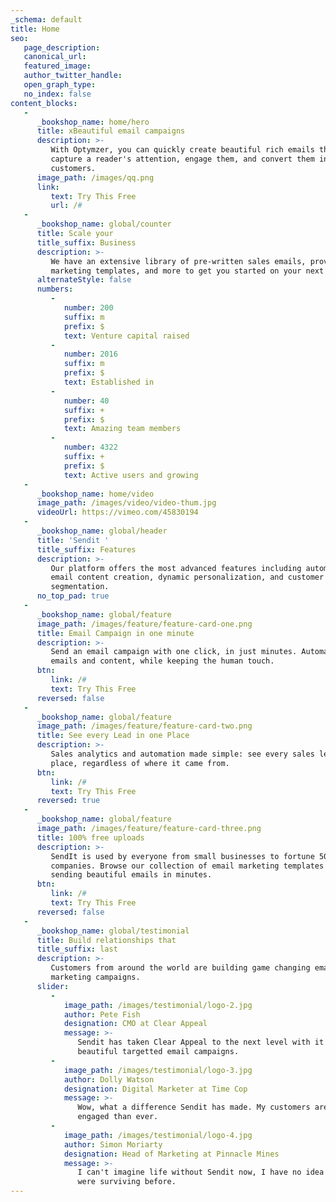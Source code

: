 ```yaml
---
_schema: default
title: Home
seo:
   page_description:
   canonical_url:
   featured_image:
   author_twitter_handle:
   open_graph_type:
   no_index: false
content_blocks:
   -
      _bookshop_name: home/hero
      title: xBeautiful email campaigns
      description: >-
         With Optymzer, you can quickly create beautiful rich emails that
         capture a reader's attention, engage them, and convert them into
         customers.
      image_path: /images/qq.png
      link:
         text: Try This Free
         url: /#
   -
      _bookshop_name: global/counter
      title: Scale your
      title_suffix: Business
      description: >-
         We have an extensive library of pre-written sales emails, proven
         marketing templates, and more to get you started on your next project.
      alternateStyle: false
      numbers:
         -
            number: 200
            suffix: m
            prefix: $
            text: Venture capital raised
         -
            number: 2016
            suffix: m
            prefix: $
            text: Established in
         -
            number: 40
            suffix: +
            prefix: $
            text: Amazing team members
         -
            number: 4322
            suffix: +
            prefix: $
            text: Active users and growing
   -
      _bookshop_name: home/video
      image_path: /images/video/video-thum.jpg
      videoUrl: https://vimeo.com/45830194
   -
      _bookshop_name: global/header
      title: 'Sendit '
      title_suffix: Features
      description: >-
         Our platform offers the most advanced features including automated
         email content creation, dynamic personalization, and customer
         segmentation.
      no_top_pad: true
   -
      _bookshop_name: global/feature
      image_path: /images/feature/feature-card-one.png
      title: Email Campaign in one minute
      description: >-
         Send an email campaign with one click, in just minutes. Automate your
         emails and content, while keeping the human touch.
      btn:
         link: /#
         text: Try This Free
      reversed: false
   -
      _bookshop_name: global/feature
      image_path: /images/feature/feature-card-two.png
      title: See every Lead in one Place
      description: >-
         Sales analytics and automation made simple: see every sales lead in one
         place, regardless of where it came from.
      btn:
         link: /#
         text: Try This Free
      reversed: true
   -
      _bookshop_name: global/feature
      image_path: /images/feature/feature-card-three.png
      title: 100% free uploads
      description: >-
         SendIt is used by everyone from small businesses to fortune 500
         companies. Browse our collection of email marketing templates and start
         sending beautiful emails in minutes.
      btn:
         link: /#
         text: Try This Free
      reversed: false
   -
      _bookshop_name: global/testimonial
      title: Build relationships that
      title_suffix: last
      description: >-
         Customers from around the world are building game changing email
         marketing campaigns.
      slider:
         -
            image_path: /images/testimonial/logo-2.jpg
            author: Pete Fish
            designation: CMO at Clear Appeal
            message: >-
               Sendit has taken Clear Appeal to the next level with it's
               beautiful targetted email campaigns.
         -
            image_path: /images/testimonial/logo-3.jpg
            author: Dolly Watson
            designation: Digital Marketer at Time Cop
            message: >-
               Wow, what a difference Sendit has made. My customers are more
               engaged than ever.
         -
            image_path: /images/testimonial/logo-4.jpg
            author: Simon Moriarty
            designation: Head of Marketing at Pinnacle Mines
            message: >-
               I can't imagine life without Sendit now, I have no idea how we
               were surviving before.
---
```

